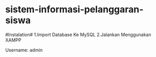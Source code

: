 # sistem-informasi-pelanggaran-siswa

#Instalation#
1.Import Database Ke MySQL
2.Jalankan Menggunakan XAMPP

Username: admin
